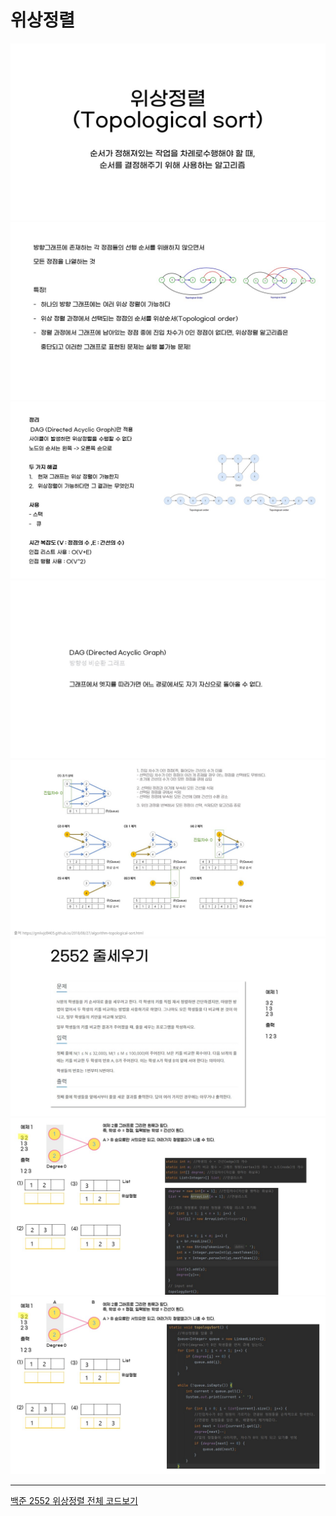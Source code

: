 # 위상정렬


<img src="img/슬라이드1.JPG">
<img src="img/슬라이드2.JPG">
<img src="img/슬라이드3.JPG">
<img src="img/슬라이드4.JPG">
<img src="img/슬라이드5.JPG">
<img src="img/슬라이드6.JPG">
<img src="img/슬라이드7.JPG">
<img src="img/슬라이드8.JPG">

---

[백준 2552 위상정렬 전체 코드보기](./Boj2552.java)